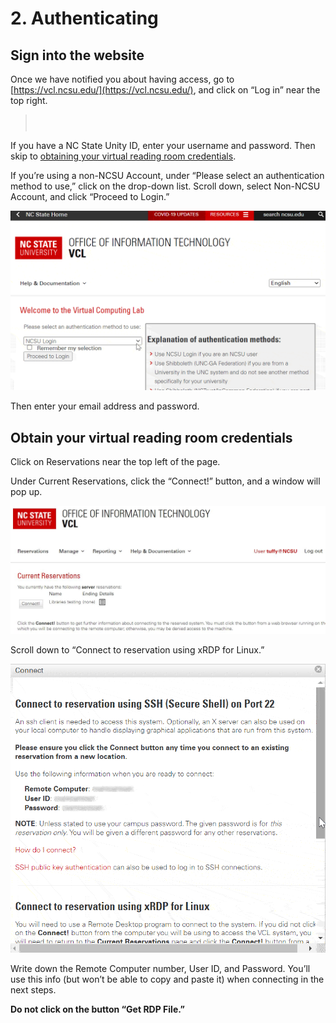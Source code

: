 # 2. Authenticating

## Sign into the website

Once we have notified you about having access, go to [https://vcl.ncsu.edu/](https://vcl.ncsu.edu/), and click on “Log in” near the top right.

> <svg width="24" height="24" fill="none" viewBox="0 0 24 24">
  <path stroke="#c00" stroke-linecap="round" stroke-linejoin="round" stroke-width="2" d="M12 13V15"></path>
  <circle cx="12" cy="9" r="1" fill="#c00"></circle>
  <circle cx="12" cy="12" r="7.25" stroke="#c00" stroke-linecap="round" stroke-linejoin="round" stroke-width="1.5"></circle>
</svg> If you have a NC State Unity ID, enter your username and password. Then skip to [obtaining your virtual reading room credentials](#obtain-your-virtual-reading-room-credentials).

If you’re using a non-NCSU Account, under “Please select an authentication method to use,” click on the drop-down list. Scroll down, select Non-NCSU Account, and click “Proceed to Login.” 

<div class="img-medium img-border"></div>

![Login drop-down menu](../img/vcl-login.gif)

Then enter your email address and password.

## Obtain your virtual reading room credentials

Click on Reservations near the top left of the page.

Under Current Reservations, click the “Connect!” button, and a window will pop up.

<div class="img-medium img-border"></div>

![Current reservations page](../img/current-reservations.JPG)

Scroll down to “Connect to reservation using xRDP for Linux.”

<div class="img-medium img-border"></div>

![Connect pop-up](../img/vcl-connect-pop-up.gif)

Write down the Remote Computer number, User ID, and Password. You’ll use this info (but won’t be able to copy and paste it) when connecting in the next steps.

**Do not click on the button “Get RDP File.”**